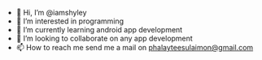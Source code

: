 - 👋 Hi, I’m @iamshyley
- 👀 I’m interested in programming
- 🌱 I’m currently learning android app development
- 💞️ I’m looking to collaborate on any app development
- 📫 How to reach me send me a mail on phalayteesulaimon@gmail.com

<!---
ishyley/ishyley is a ✨ special ✨ repository because its `README.md` (this file) appears on your GitHub profile.
You can click the Preview link to take a look at your changes.
--->
